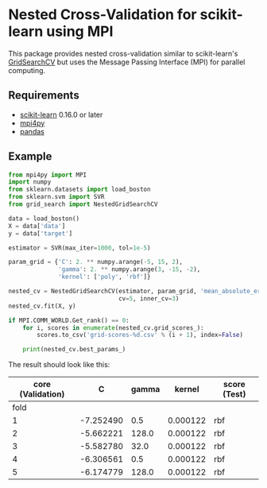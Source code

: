 # Nested Cross-Validation for scikit-learn using MPI

This package provides nested cross-validation similar to
scikit-learn's [GridSearchCV](http://scikit-learn.org/stable/modules/generated/sklearn.grid_search.GridSearchCV.html)
but uses the Message Passing Interface (MPI) for parallel computing.

## Requirements

* [scikit-learn](http://scikit-learn.org) 0.16.0 or later
* [mpi4py](http://mpi4py.scipy.org)
* [pandas](http://pandas.pydata.org)

## Example

```python
from mpi4py import MPI
import numpy
from sklearn.datasets import load_boston
from sklearn.svm import SVR
from grid_search import NestedGridSearchCV

data = load_boston()
X = data['data']
y = data['target']

estimator = SVR(max_iter=1000, tol=1e-5)

param_grid = {'C': 2. ** numpy.arange(-5, 15, 2),
              'gamma': 2. ** numpy.arange(3, -15, -2),
              'kernel': ['poly', 'rbf']}

nested_cv = NestedGridSearchCV(estimator, param_grid, 'mean_absolute_error',
                               cv=5, inner_cv=3)
nested_cv.fit(X, y)

if MPI.COMM_WORLD.Get_rank() == 0:
    for i, scores in enumerate(nested_cv.grid_scores_):
        scores.to_csv('grid-scores-%d.csv' % (i + 1), index=False)

    print(nested_cv.best_params_)
```

The result should look like this:

core (Validation) |	C | gamma | kernel | score (Test)
----------------- | - | ----- | ------ | ------------
fold | | | |
1 |	-7.252490 |	0.5 |	0.000122 |	rbf |	-4.178257
2 |	-5.662221 |	128.0 |	0.000122 |	rbf |	-5.445915
3 |	-5.582780 |	32.0 |	0.000122 |	rbf |	-7.066123
4 |	-6.306561 |	0.5 |	0.000122 |	rbf |	-6.059503
5 |	-6.174779 |	128.0 |	0.000122 |	rbf |	-6.606218
